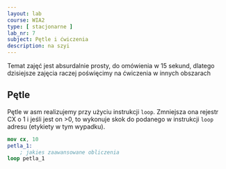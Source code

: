 ```yaml
---
layout: lab
course: WIA2
type: [ stacjonarne ]
lab_nr: 7
subject: Pętle i ćwiczenia
description: na szyi
---
```


Temat zajęć jest absurdalnie prosty, do omówienia w 15 sekund, dlatego dzisiejsze zajęcia raczej poświęcimy na ćwiczenia w innych obszarach

## Pętle

Pętle w asm realizujemy przy użyciu instrukcji ```loop```. Zmniejsza ona rejestr CX o 1 i jeśli
jest on >0, to wykonuje skok do podanego w instrukcji ```loop``` adresu (etykiety w tym wypadku).

```nasm
mov cx, 10
petla_1:
    ; jakies zaawansowane obliczenia
loop petla_1
```
